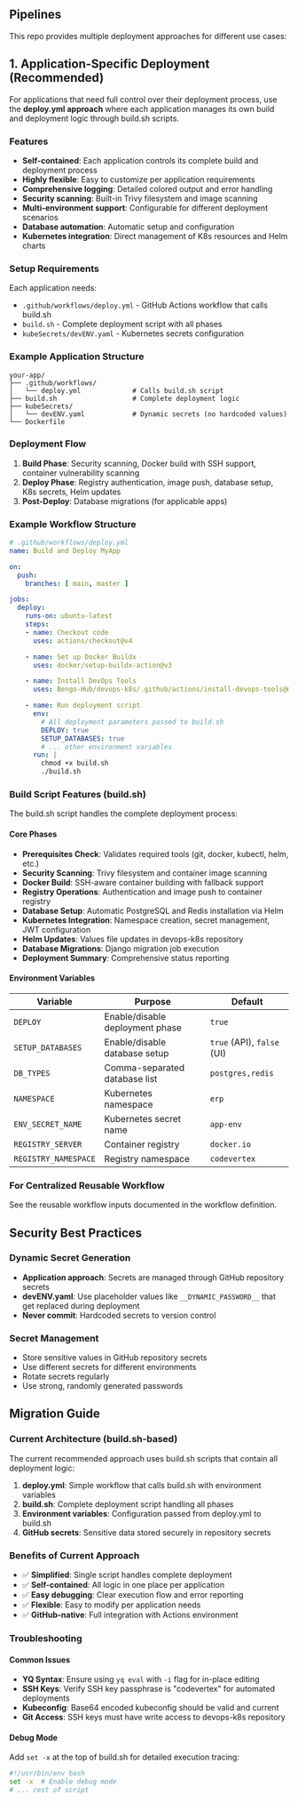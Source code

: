 Pipelines
---------

This repo provides multiple deployment approaches for different use cases:

## 1. Application-Specific Deployment (Recommended)

For applications that need full control over their deployment process, use the **deploy.yml approach** where each application manages its own build and deployment logic through build.sh scripts.

### Features
- **Self-contained**: Each application controls its complete build and deployment process
- **Highly flexible**: Easy to customize per application requirements
- **Comprehensive logging**: Detailed colored output and error handling
- **Security scanning**: Built-in Trivy filesystem and image scanning
- **Multi-environment support**: Configurable for different deployment scenarios
- **Database automation**: Automatic setup and configuration
- **Kubernetes integration**: Direct management of K8s resources and Helm charts

### Setup Requirements
Each application needs:
- `.github/workflows/deploy.yml` - GitHub Actions workflow that calls build.sh
- `build.sh` - Complete deployment script with all phases
- `kubeSecrets/devENV.yaml` - Kubernetes secrets configuration

### Example Application Structure
```
your-app/
├── .github/workflows/
│   └── deploy.yml             # Calls build.sh script
├── build.sh                   # Complete deployment logic
├── kubeSecrets/
│   └── devENV.yaml            # Dynamic secrets (no hardcoded values)
└── Dockerfile
```

### Deployment Flow
1. **Build Phase**: Security scanning, Docker build with SSH support, container vulnerability scanning
2. **Deploy Phase**: Registry authentication, image push, database setup, K8s secrets, Helm updates
3. **Post-Deploy**: Database migrations (for applicable apps)

### Example Workflow Structure
```yaml
# .github/workflows/deploy.yml
name: Build and Deploy MyApp

on:
  push:
    branches: [ main, master ]

jobs:
  deploy:
    runs-on: ubuntu-latest
    steps:
    - name: Checkout code
      uses: actions/checkout@v4

    - name: Set up Docker Buildx
      uses: docker/setup-buildx-action@v3

    - name: Install DevOps Tools
      uses: Bengo-Hub/devops-k8s/.github/actions/install-devops-tools@main

    - name: Run deployment script
      env:
        # All deployment parameters passed to build.sh
        DEPLOY: true
        SETUP_DATABASES: true
        # ... other environment variables
      run: |
        chmod +x build.sh
        ./build.sh
```

### Build Script Features (build.sh)
The build.sh script handles the complete deployment process:

#### Core Phases
- **Prerequisites Check**: Validates required tools (git, docker, kubectl, helm, etc.)
- **Security Scanning**: Trivy filesystem and container image scanning
- **Docker Build**: SSH-aware container building with fallback support
- **Registry Operations**: Authentication and image push to container registry
- **Database Setup**: Automatic PostgreSQL and Redis installation via Helm
- **Kubernetes Integration**: Namespace creation, secret management, JWT configuration
- **Helm Updates**: Values file updates in devops-k8s repository
- **Database Migrations**: Django migration job execution
- **Deployment Summary**: Comprehensive status reporting

#### Environment Variables
| Variable | Purpose | Default |
|----------|---------|---------|
| `DEPLOY` | Enable/disable deployment phase | `true` |
| `SETUP_DATABASES` | Enable/disable database setup | `true` (API), `false` (UI) |
| `DB_TYPES` | Comma-separated database list | `postgres,redis` |
| `NAMESPACE` | Kubernetes namespace | `erp` |
| `ENV_SECRET_NAME` | Kubernetes secret name | `app-env` |
| `REGISTRY_SERVER` | Container registry | `docker.io` |
| `REGISTRY_NAMESPACE` | Registry namespace | `codevertex` |

### For Centralized Reusable Workflow

See the reusable workflow inputs documented in the workflow definition.

## Security Best Practices

### Dynamic Secret Generation
- **Application approach**: Secrets are managed through GitHub repository secrets
- **devENV.yaml**: Use placeholder values like `__DYNAMIC_PASSWORD__` that get replaced during deployment
- **Never commit**: Hardcoded secrets to version control

### Secret Management
- Store sensitive values in GitHub repository secrets
- Use different secrets for different environments
- Rotate secrets regularly
- Use strong, randomly generated passwords

## Migration Guide

### Current Architecture (build.sh-based)

The current recommended approach uses build.sh scripts that contain all deployment logic:

1. **deploy.yml**: Simple workflow that calls build.sh with environment variables
2. **build.sh**: Complete deployment script handling all phases
3. **Environment variables**: Configuration passed from deploy.yml to build.sh
4. **GitHub secrets**: Sensitive data stored securely in repository secrets

### Benefits of Current Approach
- ✅ **Simplified**: Single script handles complete deployment
- ✅ **Self-contained**: All logic in one place per application
- ✅ **Easy debugging**: Clear execution flow and error reporting
- ✅ **Flexible**: Easy to modify per application needs
- ✅ **GitHub-native**: Full integration with Actions environment

### Troubleshooting

#### Common Issues
- **YQ Syntax**: Ensure using `yq eval` with `-i` flag for in-place editing
- **SSH Keys**: Verify SSH key passphrase is "codevertex" for automated deployments
- **Kubeconfig**: Base64 encoded kubeconfig should be valid and current
- **Git Access**: SSH keys must have write access to devops-k8s repository

#### Debug Mode
Add `set -x` at the top of build.sh for detailed execution tracing:
```bash
#!/usr/bin/env bash
set -x  # Enable debug mode
# ... rest of script
```
